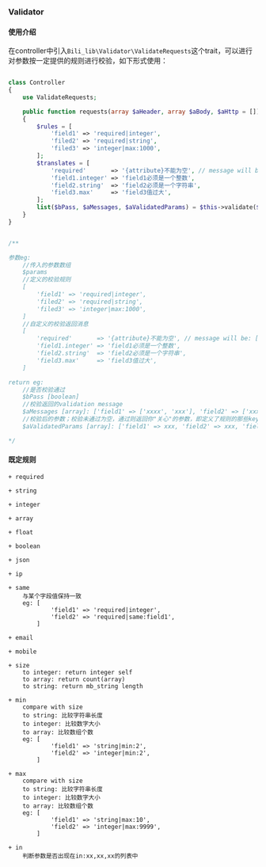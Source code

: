 ### Validator

#### 使用介绍

在controller中引入```Bili_lib\Validator\ValidateRequests```这个trait，可以进行对参数按一定提供的规则进行校验，如下形式使用：

```php

class Controller
{
    use ValidateRequests;

    public function requests(array $aHeader, array $aBody, $aHttp = [])
    {
        $rules = [
            'field1' => 'required|integer',
            'filed2' => 'required|string',
            'filed3' => 'integer|max:1000',
        ];
        $translates = [
            'required'       => '{attribute}不能为空', // message will be: [field1|field2]不能为空
            'field1.integer' => 'field1必须是一个整数',
            'field2.string'  => 'field2必须是一个字符串',
            'field3.max'     => 'field3值过大',
        ];
        list($bPass, $aMessages, $aValidatedParams) = $this->validate($aBody, $rules, $translates);
    }
}


/**

参数eg:
    //传入的参数数组
    $params
    //定义的校验规则
    [
        'field1' => 'required|integer',
        'filed2' => 'required|string',
        'filed3' => 'integer|max:1000',
    ]
    //自定义的校验返回消息
    [
        'required'       => '{attribute}不能为空', // message will be: [field1|field2]不能为空
        'field1.integer' => 'field1必须是一个整数',
        'field2.string'  => 'field2必须是一个字符串',
        'field3.max'     => 'field3值过大',
    ]

return eg:
    //是否校验通过
    $bPass [boolean]
    //校验返回的validation message
    $aMessages [array]: ['field1' => ['xxxx', 'xxx'], 'field2' => ['xxxx']]
    //校验后的参数；校验未通过为空，通过则返回你"关心"的参数，即定义了规则的那些key
    $aValidatedParams [array]: ['field1' => xxx, 'field2' => xxx, 'field3' => xxx]

*/
```

#### 既定规则

    + required

    + string

    + integer

    + array

    + float

    + boolean

    + json

    + ip

    + same
        与某个字段值保持一致
        eg: [
                'field1' => 'required|integer',
                'field2' => 'required|same:field1',
            ]

    + email

    + mobile

    + size
        to integer: return integer self
        to array: return count(array)
        to string: return mb_string length

    + min
        compare with size
        to string: 比较字符串长度
        to integer: 比较数字大小
        to array: 比较数组个数
        eg: [
                'field1' => 'string|min:2',
                'field2' => 'integer|min:2',
            ]

    + max
        compare with size
        to string: 比较字符串长度
        to integer: 比较数字大小
        to array: 比较数组个数
        eg: [
                'field1' => 'string|max:10',
                'field2' => 'integer|max:9999',
            ]

    + in
        判断参数是否出现在in:xx,xx,xx的列表中